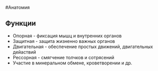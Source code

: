 #Анатомия 
## Функции
- Опорная - фиксация мышц и внутренних органов
- Защитная - защита жизненно важных органов
- Двигательная - обеспечение простых движений, двигательных дейаствий
- Рессорная - смягчение толчков и сотрясений
- Участие в минеральном обмене, кроветворении и др. 